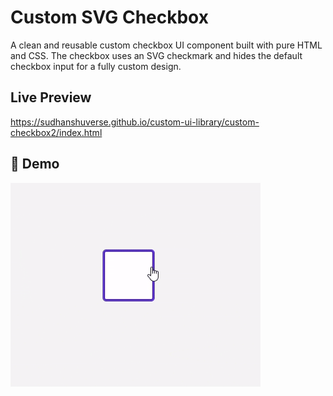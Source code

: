 # Custom SVG Checkbox

A clean and reusable custom checkbox UI component built with pure HTML and CSS. The checkbox uses an SVG checkmark and hides the default checkbox input for a fully custom design.

## Live Preview
https://sudhanshuverse.github.io/custom-ui-library/custom-checkbox2/index.html


## 🚀 Demo
![Screenshot](./screenshot.gif)

